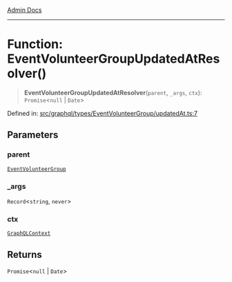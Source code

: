 [Admin Docs](/)

***

# Function: EventVolunteerGroupUpdatedAtResolver()

> **EventVolunteerGroupUpdatedAtResolver**(`parent`, `_args`, `ctx`): `Promise`\<`null` \| `Date`\>

Defined in: [src/graphql/types/EventVolunteerGroup/updatedAt.ts:7](https://github.com/Sourya07/talawa-api/blob/cfbd515d04ffba748b09232a33807f1845dd1878/src/graphql/types/EventVolunteerGroup/updatedAt.ts#L7)

## Parameters

### parent

[`EventVolunteerGroup`](../../EventVolunteerGroup/type-aliases/EventVolunteerGroup.md)

### \_args

`Record`\<`string`, `never`\>

### ctx

[`GraphQLContext`](../../../../context/type-aliases/GraphQLContext.md)

## Returns

`Promise`\<`null` \| `Date`\>
